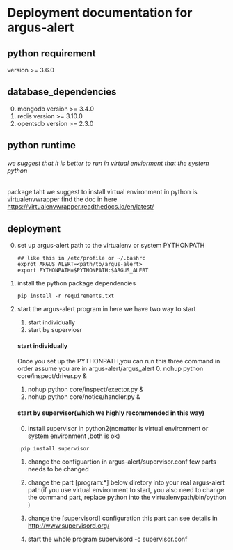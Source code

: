 # Deployment documentation for argus-alert

## python requirement
version >= 3.6.0

## database_dependencies
0. mongodb version >= 3.4.0
1. redis version >= 3.10.0
2. opentsdb version >= 2.3.0

## python runtime
###### we suggest that it is better to run in virtual enviorment that the system python
package taht we suggest to install virtual environment in python  is virtualenvwrapper
find the doc in here https://virtualenvwrapper.readthedocs.io/en/latest/

## deployment 
0. set up argus-alert path to the virtualenv or system  PYTHONPATH

    ```
    ## like this in /etc/profile or ~/.bashrc
    exprot ARGUS_ALERT=<path/to/argus-alert>
    export PYTHONPATH=$PYTHONPATH:$ARGUS_ALERT
    ```
1. install the python package dependencies
    ```
    pip install -r requirements.txt
    ```
2. start the argus-alert program
   in here  we have two way to start 
   1. start individually
   2. start by superviosr

   #### start individually
   Once you set up the PYTHONPATH,you can run this three command in order
   assume you are in argus-alert/argus_alert
   0. nohup python core/inspect/driver.py &
   1. nohup python core/inspect/exector.py &
   0. nohup python core/notice/handler.py &

   #### start by supervisor(which we highly recommended in this way)
   0. install supervisor in python2(nomatter is virtual environment or system environment ,both is ok)
   ```
    pip install supervisor
   ```
   1. change the configuartion in argus-alert/supervisor.conf
    few parts needs to be changed 
    0. change the part [program:*] below diretory into your real argus-alert path(if you use virtual environment to start,
       you also need to change the command part, replace python into the virtualenvpath/bin/python
    )
    1. change the [supervisord] configuration
    this part can see details in http://www.supervisord.org/

   2. start the whole program
      supervisord -c supervisor.conf




